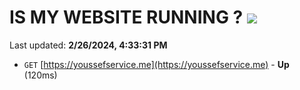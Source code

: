 # IS MY WEBSITE RUNNING ? [![](https://img.shields.io/static/v1?label=Sponsor&message=%E2%9D%A4&logo=GitHub&color=%23fe8e86)](https://github.com/sponsors/<username>)

Last updated: **2/26/2024, 4:33:31 PM**

- `GET` [https://youssefservice.me](https://youssefservice.me) - **Up** (120ms)
